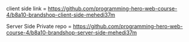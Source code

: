 
client side link = https://github.com/programming-hero-web-course-4/b8a10-brandshop-client-side-mehedi37m

Server Side Private repo = https://github.com/programming-hero-web-course-4/b8a10-brandshop-server-side-mehedi37m